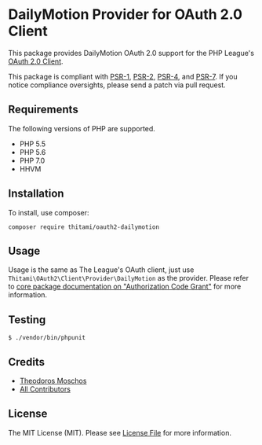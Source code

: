 # DailyMotion Provider for OAuth 2.0 Client

This package provides DailyMotion OAuth 2.0 support for the PHP League's [OAuth 2.0 Client](https://github.com/thephpleague/oauth2-client).

This package is compliant with [PSR-1][], [PSR-2][], [PSR-4][], and [PSR-7][]. If you notice compliance oversights,
please send a patch via pull request.

[PSR-1]: https://github.com/php-fig/fig-standards/blob/master/accepted/PSR-1-basic-coding-standard.md
[PSR-2]: https://github.com/php-fig/fig-standards/blob/master/accepted/PSR-2-coding-style-guide.md
[PSR-4]: https://github.com/php-fig/fig-standards/blob/master/accepted/PSR-4-autoloader.md
[PSR-7]: https://github.com/php-fig/fig-standards/blob/master/accepted/PSR-7-http-message.md

## Requirements

The following versions of PHP are supported.

* PHP 5.5
* PHP 5.6
* PHP 7.0
* HHVM

## Installation

To install, use composer:

```
composer require thitami/oauth2-dailymotion
```

## Usage


Usage is the same as The League's OAuth client, just use `Thitami\OAuth2\Client\Provider\DailyMotion` as the provider. Please refer to [core package documentation on "Authorization Code Grant"](https://github.com/thephpleague/oauth2-client#usage) for more information.

## Testing

```
$ ./vendor/bin/phpunit
```

## Credits

- [Theodoros Moschos](https://github.com/thitami)
- [All Contributors](https://github.com/thitami/oauth2-dailymotion/contributors)

## License

The MIT License (MIT). Please see [License File](https://github.com/thitami/oauth2-dailymotion/blob/master/LICENSE) for more information.